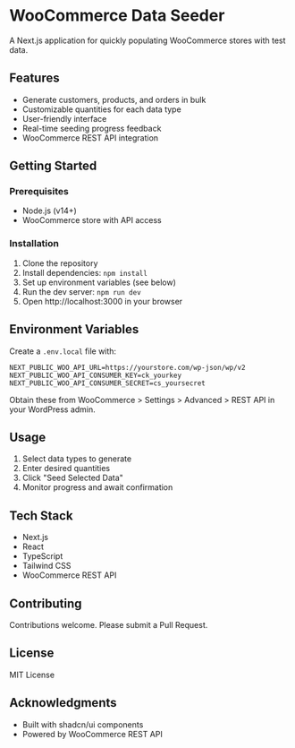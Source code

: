 # WooCommerce Data Seeder

A Next.js application for quickly populating WooCommerce stores with test data.

## Features

- Generate customers, products, and orders in bulk
- Customizable quantities for each data type
- User-friendly interface
- Real-time seeding progress feedback
- WooCommerce REST API integration

## Getting Started

### Prerequisites

- Node.js (v14+)
- WooCommerce store with API access

### Installation

1. Clone the repository
2. Install dependencies: `npm install`
3. Set up environment variables (see below)
4. Run the dev server: `npm run dev`
5. Open http://localhost:3000 in your browser

## Environment Variables

Create a `.env.local` file with:

```
NEXT_PUBLIC_WOO_API_URL=https://yourstore.com/wp-json/wp/v2
NEXT_PUBLIC_WOO_API_CONSUMER_KEY=ck_yourkey
NEXT_PUBLIC_WOO_API_CONSUMER_SECRET=cs_yoursecret
```

Obtain these from WooCommerce > Settings > Advanced > REST API in your WordPress admin.

## Usage

1. Select data types to generate
2. Enter desired quantities
3. Click "Seed Selected Data"
4. Monitor progress and await confirmation

## Tech Stack

- Next.js
- React
- TypeScript
- Tailwind CSS
- WooCommerce REST API

## Contributing

Contributions welcome. Please submit a Pull Request.

## License

MIT License

## Acknowledgments

- Built with shadcn/ui components
- Powered by WooCommerce REST API
